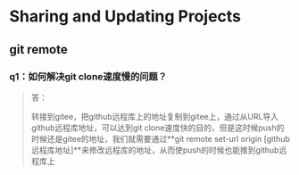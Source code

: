 # Sharing and Updating Projects

## git remote

### q1：如何解决git clone速度慢的问题？

>答：
>
>转接到gitee，把github远程库上的地址复制到gitee上，通过从URL导入github远程库地址，可以达到git clone速度快的目的，但是这时候push的时候还是gitee的地址，我们就需要通过**git remote set-url origin [github远程库地址]**来修改远程库的地址，从而使push的时候也能推到github远程库上
